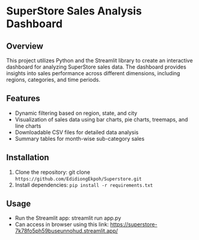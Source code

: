 # SuperStore Sales Analysis Dashboard

## Overview
This project utilizes Python and the Streamlit library to create an interactive dashboard for analyzing SuperStore sales data. The dashboard provides insights into sales performance across different dimensions, including regions, categories, and time periods.

## Features
- Dynamic filtering based on region, state, and city
- Visualization of sales data using bar charts, pie charts, treemaps, and line charts
- Downloadable CSV files for detailed data analysis
- Summary tables for month-wise sub-category sales

## Installation
1. Clone the repository: git clone `https://github.com/EdidiongEkpoh/Superstore.git`
2. Install dependencies: `pip install -r requirements.txt`

## Usage
- Run the Streamlit app: streamlit run app.py
- Can access in browser using this link: https://superstore-7k78fo5ph59buseunnohud.streamlit.app/
